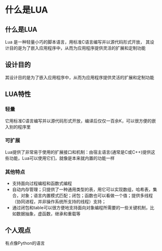 # 什么是LUA
## 什么是LUA
Lua 是一种轻量小巧的脚本语言，用标准C语言编写并以源代码形式开放， 其设计目的是为了嵌入应用程序中，从而为应用程序提供灵活的扩展和定制功能   

## 设计目的
其设计目的是为了嵌入应用程序中，从而为应用程序提供灵活的扩展和定制功能  

## LUA特性
### 轻量
它用标准C语言编写并以源代码形式开放，编译后仅仅一百余K，可以很方便的嵌入别的程序里  

### 可扩展
Lua提供了非常易于使用的扩展接口和机制：由宿主语言(通常是C或C++)提供这些功能，Lua可以使用它们，就像是本来就内置的功能一样  

### 其他特点
+ 支持面向过程编程和函数式编程
+ 自动内存管理；只提供了一种通用类型的表，用它可以实现数组，哈希表，集合，对象；语言内置模式匹配；闭包；函数也可以看做一个值；提供多线程（协同进程，并非操作系统所支持的线程）支持；
+ 通过闭包和table可以很方便地支持面向对象编程所需要的一些关键机制，比如数据抽象，虚函数，继承和重载等  

## 个人观点
有点像Python的语言  
